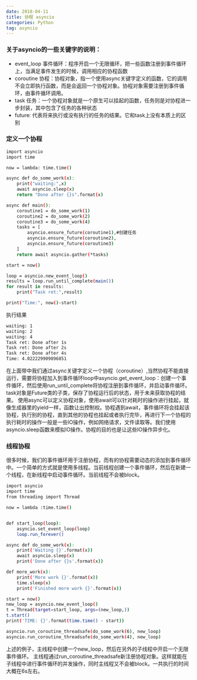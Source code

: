 ```yaml
---
date: 2018-04-11 
title: 协程 asyncio
categories: Python
tag: asyncio 
---
```


### 关于asyncio的一些关键字的说明：
* event_loop 事件循环：程序开启一个无限循环，把一些函数注册到事件循环上，当满足事件发生的时候，调用相应的协程函数
* coroutine 协程：协程对象，指一个使用async关键字定义的函数，它的调用不会立即执行函数，而是会返回一个协程对象。协程对象需要注册到事件循环，由事件循环调用。
* task 任务：一个协程对象就是一个原生可以挂起的函数，任务则是对协程进一步封装，其中包含了任务的各种状态
* future: 代表将来执行或没有执行的任务的结果。它和task上没有本质上的区别

### 定义一个协程

``` bash
import asyncio
import time

now = lambda: time.time()

async def do_some_work(x):
    print("waiting:",x)
    await asyncio.sleep(x)
    return "Done after {}s".format(x)

async def main():
    coroutine1 = do_some_work(1)
    coroutine2 = do_some_work(2)
    coroutine3 = do_some_work(4)
    tasks = [
        asyncio.ensure_future(coroutine1),#创建任务
        asyncio.ensure_future(coroutine2),
        asyncio.ensure_future(coroutine3)
    ]
    return await asyncio.gather(*tasks)

start = now()

loop = asyncio.new_event_loop()
results = loop.run_until_complete(main())
for result in results:
    print("Task ret:",result)

print("Time:", now()-start)
```
执行结果
``` bash
waiting: 1
waiting: 2
waiting: 4
Task ret: Done after 1s
Task ret: Done after 2s
Task ret: Done after 4s
Time: 4.022229909896851
```

在上面带中我们通过async关键字定义一个协程（coroutine）,当然协程不能直接运行，需要将协程加入到事件循环loop中asyncio.get_event_loop：创建一个事件循环，然后使用run_until_complete将协程注册到事件循环，并启动事件循环。task对象是Future类的子类，保存了协程运行后的状态，用于未来获取协程的结果。
使用async可以定义协程对象，使用await可以针对耗时的操作进行挂起，就像生成器里的yield一样，函数让出控制权。协程遇到await，事件循环将会挂起该协程，执行别的协程，直到其他的协程也挂起或者执行完毕，再进行下一个协程的执行耗时的操作一般是一些IO操作，例如网络请求，文件读取等。我们使用asyncio.sleep函数来模拟IO操作。协程的目的也是让这些IO操作异步化。

### 线程协程

很多时候，我们的事件循环用于注册协程，而有的协程需要动态的添加到事件循环中。一个简单的方式就是使用多线程。当前线程创建一个事件循环，然后在新建一个线程，在新线程中启动事件循环。当前线程不会被block。

``` bash
import asyncio
import time
from threading import Thread

now = lambda :time.time()


def start_loop(loop):
    asyncio.set_event_loop(loop)
    loop.run_forever()

async def do_some_work(x):
    print('Waiting {}'.format(x))
    await asyncio.sleep(x)
    print('Done after {}s'.format(x))

def more_work(x):
    print('More work {}'.format(x))
    time.sleep(x)
    print('Finished more work {}'.format(x))

start = now()
new_loop = asyncio.new_event_loop()
t = Thread(target=start_loop, args=(new_loop,))
t.start()
print('TIME: {}'.format(time.time() - start))

asyncio.run_coroutine_threadsafe(do_some_work(6), new_loop)
asyncio.run_coroutine_threadsafe(do_some_work(4), new_loop)
```

上述的例子，主线程中创建一个new_loop，然后在另外的子线程中开启一个无限事件循环。 主线程通过run_coroutine_threadsafe新注册协程对象。这样就能在子线程中进行事件循环的并发操作，同时主线程又不会被block。一共执行的时间大概在6s左右。